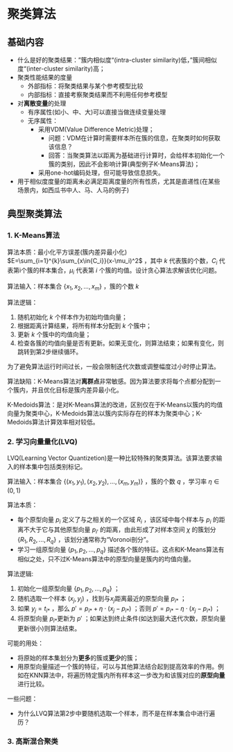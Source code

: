 # 聚类算法

## 基础内容

* 什么是好的聚类结果：”簇内相似度“(intra-cluster similarity)低，”簇间相似度“(inter-cluster similarity)高；
* 聚类性能结果的度量  
  * 外部指标：将聚类结果与某个参考模型比较
  * 内部指标：直接考察聚类结果而不利用任何参考模型
* 对**离散变量**的处理
  * 有序属性(如小、中、大)可以直接当做连续变量处理
  * 无序属性：
    * 采用VDM(Value Difference Metric)处理；
      * 问题：VDM在计算时需要样本所在簇的信息，在聚类时如何获取该信息？
      * 回答：当聚类算法以距离为基础进行计算时，会给样本初始化一个簇的类别，因此不会影响计算(典型例子K-Means算法)；
    * 采用one-hot编码处理，但可能导致信息损失。
* 用于相似度度量的距离未必满足距离度量的所有性质，尤其是直递性(在某些场景内，如西瓜书中人、马、人马的例子)

## 典型聚类算法

### 1. K-Means算法

算法本质：最小化平方误差(簇内差异最小化) $E=\sum_{i=1}^{k}\sum_{x\in{C_i}}(x-\mu_i)^2$ ，其中 $k$ 代表簇的个数，$C_i$ 代表第i个簇的样本集合，$\mu_i$ 代表第 $i$ 个簇的均值。设计贪心算法求解该优化问题。

算法输入：样本集合 $\{x_1,x_2,...,x_m\}$ ，簇的个数 $k$

算法逻辑：


1. 随机初始化 $k$ 个样本作为初始均值向量；
2. 根据距离计算结果，将所有样本分配到 $k$ 个簇中；
3. 更新 $k$ 个簇中的均值向量；
4. 检查各簇的均值向量是否有更新。如果无变化，则算法结束；如果有变化，则跳转到第2步继续循环。

为了避免算法运行时间过长，一般会限制迭代次数或调整幅度过小时停止算法。

算法缺陷：K-Means算法对**离群点**非常敏感。因为算法要求将每个点都分配到一个簇内，并且优化目标是簇内差异最小化。

K-Medoids算法：是对K-Means算法的改进，区别仅在于K-Means以簇内的均值向量为聚类中心，K-Medoids算法以簇内实际存在的样本为聚类中心；K-Medoids算法计算效率相对较低。

### 2. 学习向量量化(LVQ)

LVQ(Learning Vector Quantizetion)是一种比较特殊的聚类算法。该算法要求输入的样本集中包括类别标记。

算法输入：样本集合 $\{(x_1,y_1),(x_2,y_2),...,(x_m,y_m)\}$ ，簇的个数 $q$ ，学习率 $\eta\in(0,1)$

算法本质：

* 每个原型向量 $p_i$ 定义了与之相关的一个区域 $R_i$ ，该区域中每个样本与 $p_i$ 的距离不大于它与其他原型向量 $p_{i'}$ 的距离，由此形成了对样本空间 $\chi$ 的簇划分 $\{R_1,R_2,...,R_q\}$ ，该划分通常称为“Voronoi剖分”。
* 学习一组原型向量 $\{p_1,p_2,...,p_q\}$ 描述各个簇的特征。这点和K-Means算法有相似之处，只不过K-Means算法中的原型向量是簇内的均值向量。

算法逻辑:

1. 初始化一组原型向量 $\{p_1,p_2,...,p_q\}$ ；
2. 随机选取一个样本 $(x_j,y_j)$ ，找到与$x_j$距离最近的原型向量 $p_{i*}$ ；
3. 如果 $y_j=t_{i*}$ ，那么 $p'=p_{i*}+\eta\cdot(x_j-p_{i*})$ ；否则 $p'=p_{i*}-\eta\cdot(x_j-p_{i*})$ ；
4. 将原型向量 $p_{i*}$更新为 $p'$ ；如果达到终止条件(如达到最大迭代次数，原型向量更新很小)则算法结束。

可能的用处：

* 将原始的样本集划分为**更多**的簇或**更少**的簇；
* 用原型向量描述一个簇的特征，可以与其他算法结合起到提高效率的作用。例如在KNN算法中，将遍历特定簇内所有样本这一步改为和该簇对应的**原型向量**进行比较。

一些问题：

* 为什么LVQ算法第2步中要随机选取一个样本，而不是在样本集合中进行遍历？

### 3. 高斯混合聚类

